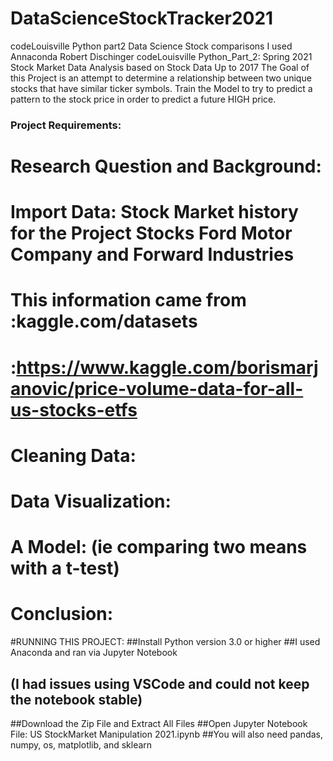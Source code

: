 # DataScienceStockTracker2021
codeLouisville Python part2 Data Science Stock comparisons
I used Annaconda
Robert Dischinger codeLouisville Python_Part_2: Spring 2021
Stock Market Data Analysis based on Stock Data Up to 2017
The Goal of this Project is an attempt to determine a relationship between two unique stocks that have similar ticker symbols.
Train the Model to try to predict a pattern to the stock price in order to predict a future HIGH price.

### Project Requirements:
#    Research Question and Background: 
#    Import Data:  Stock Market history for the Project Stocks   Ford Motor Company   and   Forward Industries
#       This information came from :kaggle.com/datasets
#                                  :https://www.kaggle.com/borismarjanovic/price-volume-data-for-all-us-stocks-etfs
#    Cleaning Data:
#    Data Visualization:
#    A Model:  (ie comparing two means with a t-test)
#    Conclusion:  

#RUNNING THIS PROJECT:
##Install Python version 3.0 or higher
##I used Anaconda and ran via Jupyter Notebook
##   (I had issues using VSCode and could not keep the notebook stable)
##Download the Zip File and Extract All Files
##Open Jupyter Notebook File:  US StockMarket Manipulation 2021.ipynb
##You will also need pandas, numpy, os, matplotlib, and sklearn
